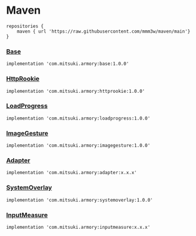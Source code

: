 # Maven
```
repositories {
    maven { url 'https://raw.githubusercontent.com/mmm3w/maven/main'}
}
```

### [Base]()
```
implementation 'com.mitsuki.armory:base:1.0.0'
```

### [HttpRookie](https://github.com/mmm3w/httprookie)
```
implementation 'com.mitsuki.armory:httprookie:1.0.0'
```

### [LoadProgress](https://github.com/mmm3w/loadprogress)
```
implementation 'com.mitsuki.armory:loadprogress:1.0.0'
```

### [ImageGesture](https://github.com/mmm3w/imagegesture)
```
implementation 'com.mitsuki.armory:imagegesture:1.0.0'
```

### [Adapter]()
```
implementation 'com.mitsuki.armory:adapter:x.x.x'
```

### [SystemOverlay]()
```
implementation 'com.mitsuki.armory:systemoverlay:1.0.0'
```

### [InputMeasure]()
```
implementation 'com.mitsuki.armory:inputmeasure:x.x.x'
```
